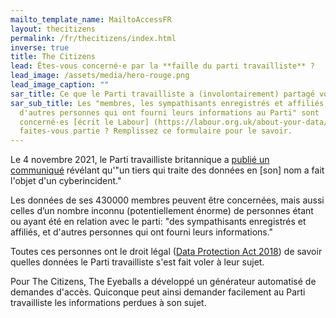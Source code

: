```yaml
---
mailto_template_name: MailtoAccessFR
layout: thecitizens
permalink: /fr/thecitizens/index.html
inverse: true
title: The Citizens
lead: Êtes-vous concerné·e par la **faille du parti travailliste** ?
lead_image: /assets/media/hero-rouge.png
lead_image_caption: ""
sar_title: Ce que le Parti travailliste a (involontairement) partagé vous concernant
sar_sub_title: Les "membres, les sympathisants enregistrés et affiliés, et
  d'autres personnes qui ont fourni leurs informations au Parti" sont
  concerné·es [écrit le Labour] (https://labour.org.uk/about-your-data/). En
  faites-vous partie ? Remplissez ce formulaire pour le savoir.
---
```

Le 4 novembre 2021, le Parti travailliste britannique a [publié un communiqué](https://labour.org.uk/about-your-data/) révélant qu'"un tiers qui traite des données en \[son] nom a fait l'objet d'un cyberincident."

Les données de ses 430000 membres peuvent être concernées, mais aussi celles d’un nombre inconnu (potentiellement énorme) de personnes étant ou ayant été en relation avec le parti: "des sympathisants enregistrés et affiliés, et d'autres personnes qui ont fourni leurs informations."

Toutes ces personnes ont le droit légal ([Data Protection Act 2018](https://www.legislation.gov.uk/ukpga/2018/12/contents/enacted)) de savoir quelles données le Parti travailliste s'est fait voler à leur sujet.

Pour The Citizens, The Eyeballs a développé un générateur automatisé de demandes d'accès. Quiconque peut ainsi demander facilement au Parti travailliste les informations perdues à son sujet.